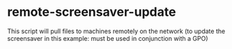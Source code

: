 # remote-screensaver-update
This script will pull files to machines remotely on the network (to update the screensaver in this example: must be used in conjunction with a GPO)
